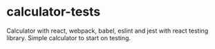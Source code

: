 # calculator-tests
Calculator with react, webpack, babel, eslint and jest with react testing library. Simple calculator to start on testing.
